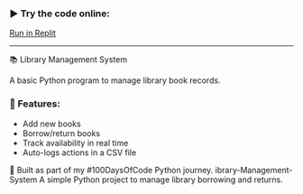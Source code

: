 ### ▶️ Try the code online:
[Run in Replit](https://replit.com/@hazerstore0/LibraryManagementSystem) 

---
📚 Library Management System

A basic Python program to manage library book records.

### 🚀 Features:
- Add new books
- Borrow/return books
- Track availability in real time
- Auto-logs actions in a CSV file



🧠 Built as part of my #100DaysOfCode Python journey.
ibrary-Management-System
A simple Python project to manage library borrowing and returns.
